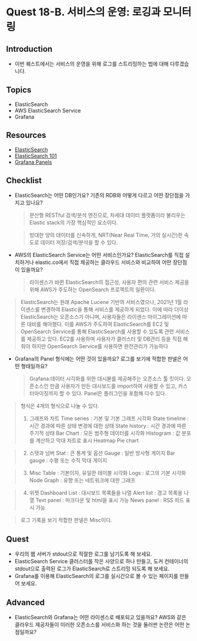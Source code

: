 # Quest 18-B. 서비스의 운영: 로깅과 모니터링

## Introduction

- 이번 퀘스트에서는 서비스의 운영을 위해 로그를 스트리밍하는 법에 대해 다루겠습니다.

## Topics

- ElasticSearch
- AWS ElasticSearch Service
- Grafana

## Resources

- [ElasticSearch](https://www.elastic.co/kr/what-is/elasticsearch)
- [ElasticSearch 101](https://www.elastic.co/kr/webinars/getting-started-elasticsearch)
- [Grafana Panels](https://grafana.com/docs/grafana/latest/panels/)

## Checklist

- ElasticSearch는 어떤 DB인가요? 기존의 RDB와 어떻게 다르고 어떤 장단점을 가지고 있나요?

  > 분산형 RESTful 검색/분석 엔진으로, 차세대 데이터 플랫폼이라 불리우는 Elastic stack의 가장 핵심적인 요소이다.

  > 방대한 양의 데이터를 신속하게, NRT(Near Real Time, 거의 실시간)한 속도로 데이터 저장/검색/분석을 할 수 있다.

- AWS의 ElasticSearch Service는 어떤 서비스인가요? ElasticSearch를 직접 설치하거나 elastic.co에서 직접 제공하는 클라우드 서비스와 비교하여 어떤 장단점이 있을까요?
  > 라이센스가 바뀐 ElasticSearch의 접근성, 사용자 편의 관련 서비스 제공을 위해 AWS가 주도하는 OpenSearch 프로젝트의 일환이다.

> ElasticSearch는 원래 Apache Lucene 기반의 서비스였으나, 2021년 1월 라이센스를 변경하여 Elastic을 통해 서비스를 제공하게 되었다. 이에 따라 더이상 ElasticSearch는 오픈소스가 아니며, 사용자들은 라이센스 마이그레이션에 따른 대비를 해야했다.
> 이를 AWS가 주도하여 ElasticSearch를 EC2 및 OpenSearch Service를 통해 ElasticSearch를 사용할 수 있도록 관련 서비스를 제공하고 있다.
> EC2를 사용하며 사용자가 클러스터 및 DB관리 등을 직접 해줘야 하지만 OpenSearch Service를 사용하면 완전관리가 가능하다

- Grafana의 Panel 형식에는 어떤 것이 있을까요? 로그를 보기에 적합한 판넬은 어떤 형태일까요?
  > Grafana:데이터 시각화를 위한 대시볻를 제공해주는 오픈소스 툴 킷이다. 오픈소스인 만큼 사용자가 만든 대시보드를 import하여 사용할 수 있고, 커스터마이징까지 할 수 있다.
  > Panel은 플러그인을 포함해 다수 있다.

> 형식은 4개의 형식으로 나눌 수 있다.
>
> 1. 그래프와 차트
>    Time series : 기본 및 기본 그래프 시각화
>    State timeline : 시간 경과에 따른 상태 변경에 대한 상태
>    State history : 시간 경과에 따른 주기적 상태
>    Bar Chart : 모든 범주형 데이터를 시각화
>    Histogram : 값 분포를 계산하고 막대 차트로 표시
>    Heatmap
>    Pie chart

> 2. 스탯과 넘버
>    Stat : 큰 통계 및 옵션
>    Gauge : 일반 방사형 게이지
>    Bar gauge : 수평 또는 수직 막대 게이지

> 3. Misc
>    Table : 기본이자, 유일한 테이블 시각화
>    Logs : 로그의 기본 시각화
>    Node Graph : 유향 또는 네트워크에 대한 그래프

> 4. 위젯
>    Dashboard List : 대시보드 목록들을 나열
>    Alert list : 경고 목록을 나열
>    Text panel : 마크다운 및 html을 표시 가능
>    News panel : RSS 피드 표시 가능

> 로그 기록을 보기 적합한 판넬은 Misc이다.

## Quest

- 우리의 웹 서버가 stdout으로 적절한 로그를 남기도록 해 보세요.
- ElasticSearch Service 클러스터를 작은 사양으로 하나 만들고, 도커 컨테이너의 stdout으로 출력된 로그가 ElasticSearch로 스트리밍 되도록 해 보세요.
- Grafana를 이용해 ElasticSearch의 로그를 실시간으로 볼 수 있는 페이지를 만들어 보세요.

## Advanced

- ElasticSearch와 Grafana는 어떤 라이센스로 배포되고 있을까요? AWS와 같은 클라우드 제공자들이 이러한 오픈소스를 서비스화 하는 것을 둘러싼 논란은 어떤 논점일까요?
